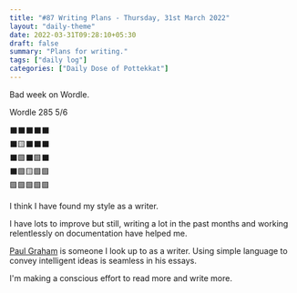 ```yaml
---
title: "#87 Writing Plans - Thursday, 31st March 2022"
layout: "daily-theme"
date: 2022-03-31T09:28:10+05:30
draft: false
summary: "Plans for writing."
tags: ["daily log"]
categories: ["Daily Dose of Pottekkat"]
---
```


Bad week on Wordle.

Wordle 285 5/6

⬛⬛⬛⬛⬛\
⬛🟨⬛⬛⬛\
⬛🟩⬛🟩⬛\
⬛🟩🟨🟩🟩\
🟩🟩🟩🟩🟩

I think I have found my style as a writer.

I have lots to improve but still, writing a lot in the past months and working relentlessly on documentation have helped me.

[Paul Graham](http://paulgraham.com/index.html) is someone I look up to as a writer. Using simple language to convey intelligent ideas is seamless in his essays.

I'm making a conscious effort to read more and write more.
